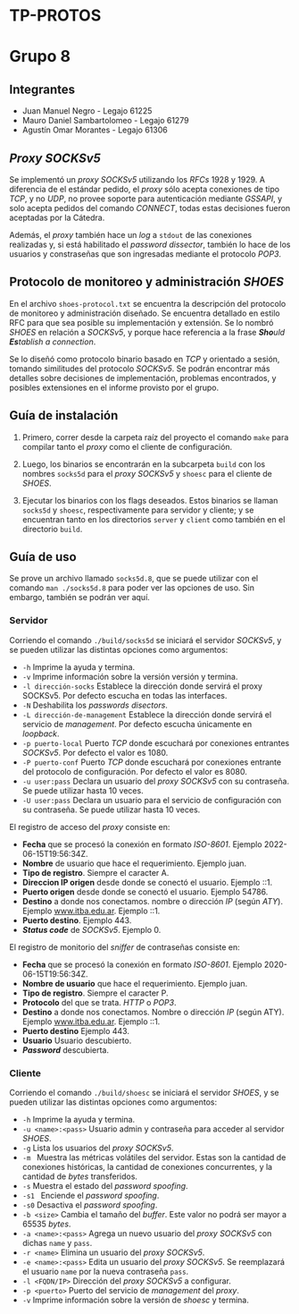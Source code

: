 # TP-PROTOS
# Grupo 8
## Integrantes
+ Juan Manuel Negro - Legajo 61225
+ Mauro Daniel Sambartolomeo - Legajo 61279
+ Agustín Omar Morantes - Legajo 61306

## _Proxy SOCKSv5_
Se implementó un _proxy SOCKSv5_ utilizando los _RFCs_ 1928 y 1929. A diferencia de el estándar pedido, el _proxy_ sólo
acepta conexiones de tipo _TCP_, y no _UDP_, no provee soporte para autenticación mediante _GSSAPI_, y solo acepta 
pedidos del comando _CONNECT_, todas estas decisiones fueron aceptadas por la Cátedra. 

Además, el _proxy_ también hace un _log_ a `stdout` de las conexiones realizadas y, si está habilitado el _password
dissector_, también lo hace de los usuarios y constraseñas que son ingresadas mediante el protocolo _POP3_. 

## Protocolo de monitoreo y administración _SHOES_
En el archivo `shoes-protocol.txt` se encuentra la descripción del protocolo de monitoreo y administración diseñado. Se 
encuentra detallado en estilo RFC para que sea posible su implementación y extensión. Se lo nombró _SHOES_ en relación a
_SOCKSv5_, y porque hace referencia a la frase _**Sho**uld **Es**tablish a connection_.

Se lo diseñó como protocolo binario basado en _TCP_ y orientado a sesión, tomando similitudes del protocolo _SOCKSv5_.
Se podrán encontrar más detalles sobre decisiones de implementación, problemas encontrados, y posibles extensiones en
el informe provisto por el grupo.

## Guía de instalación
1. Primero, correr desde la carpeta raíz del proyecto el comando `make` para compilar tanto el _proxy_ como el cliente 
de configuración.
   
2. Luego, los binarios se encontrarán en la subcarpeta `build` con los nombres `socks5d` para el _proxy SOCKSv5_ y `shoesc`
para el cliente de _SHOES_.
   
3. Ejecutar los binarios con los flags deseados. Estos binarios se llaman `socks5d` y `shoesc`, respectivamente para
servidor y cliente; y se encuentran tanto en los directorios `server` y `client` como también en el directorio `build`.


## Guía de uso
Se prove un archivo llamado `socks5d.8`, que se puede utilizar con el comando `man ./socks5d.8` para poder ver las
opciones de uso. Sin embargo, también se podrán ver aquí.

### Servidor
Corriendo el comando `./build/socks5d` se iniciará el servidor _SOCKSv5_, y se pueden utilizar las distintas opciones
como argumentos:
+ `-h`     Imprime la ayuda y termina.
+ `-v`     Imprime información sobre la versión versión y termina.
+ `-l dirección-socks`
Establece la dirección donde servirá el proxy SOCKSv5.  Por defecto escucha en todas las interfaces.
+ `-N`     Deshabilita los _passwords disectors_.
+ `-L dirección-de-management`
Establece la dirección donde servirá el servicio de _management_. Por defecto escucha únicamente en _loopback_.
+ `-p puerto-local`
Puerto _TCP_ donde escuchará por conexiones entrantes _SOCKSv5_.  Por defecto el valor es 1080.
+ `-P puerto-conf`
Puerto _TCP_ donde escuchará por conexiones entrante del protocolo de configuración. Por defecto el valor es 8080.
+ `-u user:pass`
Declara un usuario del _proxy SOCKSv5_ con su contraseña. Se puede utilizar hasta 10 veces.
+ `-U user:pass`
Declara un usuario para el servicio de configuración con su contraseña. Se puede utilizar hasta 10 veces.


El registro de acceso del _proxy_ consiste en:
+ **Fecha**  que se procesó la conexión en formato _ISO-8601_.  Ejemplo 2022-06-15T19:56:34Z.
+ **Nombre** de usuario que hace el requerimiento.  Ejemplo juan.
+ **Tipo de registro**. Siempre el caracter A.
+ **Direccion IP origen** desde donde se conectó el usuario.  Ejemplo ::1.
+ **Puerto origen** desde donde se conectó el usuario.  Ejemplo 54786.
+ **Destino** a donde nos conectamos. nombre o dirección _IP_ (según _ATY_).  Ejemplo www.itba.edu.ar.  Ejemplo ::1.
+ **Puerto destino**. Ejemplo 443.
+ **_Status code_** de _SOCKSv5_. Ejemplo 0.

El registro de monitorio del _sniffer_ de contraseñas consiste en:
+ **Fecha** que se procesó la conexión en formato _ISO-8601_.  Ejemplo 2020-06-15T19:56:34Z.
+ **Nombre de usuario** que hace el requerimiento.  Ejemplo juan.
+ **Tipo de registro**. Siempre el caracter P.
+ **Protocolo** del que se trata. _HTTP_ o _POP3_.
+ **Destino** a donde nos conectamos. Nombre o dirección _IP_ (según ATY).  Ejemplo www.itba.edu.ar.  Ejemplo ::1.
+ **Puerto destino** Ejemplo 443.
+ **Usuario** Usuario descubierto.
+ **_Password_** descubierta.

### Cliente
Corriendo el comando `./build/shoesc` se iniciará el servidor _SHOES_, y se pueden utilizar las distintas opciones
como argumentos:
+ `-h`               Imprime la ayuda y termina.
+ `-u <name>:<pass>` Usuario admin y contraseña para acceder al servidor _SHOES_.
+ `-g`               Lista los usuarios del _proxy SOCKSv5_.
+ `-m `              Muestra las métricas volátiles del servidor. Estas son la cantidad de conexiones históricas, la cantidad de 
conexiones concurrentes, y la cantidad de _bytes_ transferidos. 
+ `-s`               Muestra el estado del _password spoofing_.
+ `-s1 `             Enciende el _password spoofing_.
+ `-s0`              Desactiva el _password spoofing_.
+ `-b <size>`        Cambia el tamaño del _buffer_. Este valor no podrá ser mayor a 65535 _bytes_.
+ `-a <name>:<pass>` Agrega un nuevo usuario del _proxy SOCKSv5_ con dichas `name` y `pass`.
+ `-r <name>`        Elimina un usuario del _proxy SOCKSv5_.
+ `-e <name>:<pass>` Edita un usuario del _proxy SOCKSv5_. Se reemplazará el usuario `name` por la nueva contraseña `pass`.
+ `-l <FQDN/IP>`     Dirección del _proxy SOCKSv5_ a configurar.
+ `-p <puerto>`      Puerto del servicio de _management_ del _proxy_.
+ `-v`               Imprime información sobre la versión de _shoesc_ y termina.
